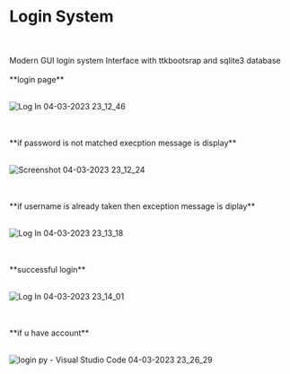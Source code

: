 # Login System
<br />
<br />
Modern GUI login system Interface with ttkbootsrap and sqlite3 database
<br />
<br />
**login page**
<br />
<br />

![Log In 04-03-2023 23_12_46](https://user-images.githubusercontent.com/106002920/222921080-8f1560af-da21-4b34-8a13-8ff72869f0df.png)

<br />
<br />
**if password is not matched execption message is display**
<br />
<br />

![Screenshot 04-03-2023 23_12_24](https://user-images.githubusercontent.com/106002920/222921143-a8efa40b-c439-4f0a-874a-c539ba4822f2.png)

<br />
<br />
**if username is already taken then exception message is diplay**
<br />
<br />

![Log In 04-03-2023 23_13_18](https://user-images.githubusercontent.com/106002920/222921201-7a096a25-dec5-4a6b-8611-3807c1bfc6f7.png)

<br />
<br />
**successful login**
<br />
<br />

![Log In 04-03-2023 23_14_01](https://user-images.githubusercontent.com/106002920/222921275-4113fa6c-6db2-484f-8aaf-65efcbcb2307.png)

<br />
<br />
**if u have account**
<br />
<br />

![login py - Visual Studio Code 04-03-2023 23_26_29](https://user-images.githubusercontent.com/106002920/222921451-643f0361-6944-4906-922e-00df91397ddb.png)

<br />
<br />
